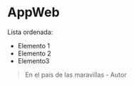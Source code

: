 # AppWeb
Lista ordenada:
- Elemento 1
- Elemento 2
- Elemento3

> En el pais de las maravillas - Autor



